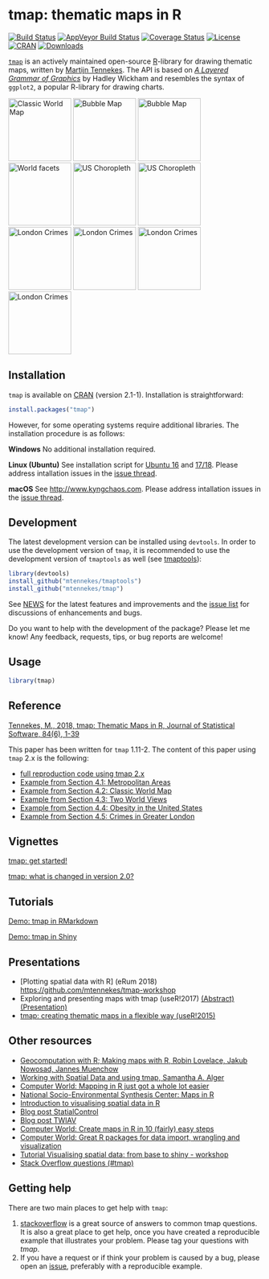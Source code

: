 tmap: thematic maps in R
===

[![Build Status](https://travis-ci.org/mtennekes/tmap.png?branch=master)](https://travis-ci.org/mtennekes/tmap)
[![AppVeyor Build Status](https://ci.appveyor.com/api/projects/status/github/mtennekes/tmap?branch=master&svg=true)](https://ci.appveyor.com/project/mtennekes/tmap)
[![Coverage Status](https://img.shields.io/codecov/c/github/mtennekes/tmap/master.svg)](https://codecov.io/github/mtennekes/tmap?branch=master)
[![License](https://img.shields.io/badge/License-GPL%20v3-brightgreen.svg?style=flat)](http://www.gnu.org/licenses/gpl-3.0.html) 
[![CRAN](http://www.r-pkg.org/badges/version/tmap)](https://cran.r-project.org/package=tmap) 
[![Downloads](http://cranlogs.r-pkg.org/badges/tmap?color=brightgreen)](http://www.r-pkg.org/pkg/tmap)

[`tmap`][1] is an actively maintained open-source [R][2]-library for drawing thematic maps, written by [Martijn Tennekes][3]. The API is based on [*A Layered Grammar of Graphics*][4] by Hadley Wickham and resembles the syntax of `ggplot2`, a popular R-library for drawing charts.

<span>
<a href = "https://github.com/mtennekes/tmap/tree/master/demo/ClassicMap"><img src="http://www.von-tijn.nl/tijn/research/tmap/icons/classic.jpg" alt="Classic World Map" height="125px"/></a>
<a href = "https://github.com/mtennekes/tmap/tree/master/demo/BubbleMap"><img src="http://www.von-tijn.nl/tijn/research/tmap/icons/bubble.jpg" alt="Bubble Map" height="125px"/></a>
<a href = "https://github.com/mtennekes/tmap/tree/master/demo/BubbleMap"><img src="http://www.von-tijn.nl/tijn/research/tmap/icons/view_metro2.jpg" alt="Bubble Map" height="125px"/></a>
<a href = "https://github.com/mtennekes/tmap/tree/master/demo/WorldFacets"><img src="http://www.von-tijn.nl/tijn/research/tmap/icons/world_facets2.jpg" alt="World facets" height="125px"/></a>
<a href = "https://github.com/mtennekes/tmap/tree/master/demo/USChoropleth"><img src="http://www.von-tijn.nl/tijn/research/tmap/icons/USchoro.jpg" alt="US Choropleth" height="125px"/></a>
<a href = "https://github.com/mtennekes/tmap/tree/master/demo/USChoropleth"><img src="http://www.von-tijn.nl/tijn/research/tmap/icons/US_PR.jpg" alt="US Choropleth" height="125px"/></a>
<a href = "https://github.com/mtennekes/tmap/tree/master/demo/LondonCrimes">
<img src="http://www.von-tijn.nl/tijn/research/tmap/icons/crimes3.jpg" alt="London Crimes" height="125px"/></a>
<a href = "https://github.com/mtennekes/tmap/tree/master/demo/LondonCrimes">
<img src="http://www.von-tijn.nl/tijn/research/tmap/icons/crimes4.jpg" alt="London Crimes" height="125px"/></a>
<a href = "https://github.com/mtennekes/tmap/tree/master/demo/LondonCrimes">
<img src="http://www.von-tijn.nl/tijn/research/tmap/icons/crimes5.jpg" alt="London Crimes" height="125px"/></a>
<a href = "https://github.com/mtennekes/tmap/tree/master/demo/LondonCrimes">
<img src="http://www.von-tijn.nl/tijn/research/tmap/icons/view_crimes2.jpg" alt="London Crimes" height="125px"/></a>
</span>


Installation
------------

`tmap` is available on [CRAN](http://cran.r-project.org/package=tmap) (version 2.1-1). Installation is straightforward:

```r
install.packages("tmap")
```

However, for some operating systems require additional libraries. The installation procedure is as follows:

**Windows**
No additional installation required.

**Linux (Ubuntu)**
See installation script for [Ubuntu 16](https://github.com/mtennekes/tmap/blob/master/ubuntu_16_installation.sh) and [17/18](https://github.com/mtennekes/tmap/blob/master/ubuntu_17_installation.sh). Please address intallation issues in the [issue thread](https://github.com/mtennekes/tmap/issues/150).

**macOS**
See http://www.kyngchaos.com. Please address intallation issues in the [issue thread](https://github.com/mtennekes/tmap/issues/149).


Development
------------


The latest development version can be installed using `devtools`. In order to use the development version of `tmap`, it is recommended to use the development version of `tmaptools` as well (see [tmaptools](http://github.com/mtennekes/tmaptools)):

```r
library(devtools)
install_github("mtennekes/tmaptools")
install_github("mtennekes/tmap")
```

See [NEWS](https://github.com/mtennekes/tmap/blob/master/NEWS) for the latest features and improvements and the [issue list](https://github.com/mtennekes/tmap/issues) for discussions of enhancements and bugs.

Do you want to help with the development of the package? Please let me know! Any feedback, requests, tips, or bug reports are welcome!


Usage
-----

```r
library(tmap)
```

Reference
----
[Tennekes, M., 2018, tmap: Thematic Maps in R, Journal of Statistical Software, 84(6), 1-39](https://doi.org/10.18637/jss.v084.i06)

This paper has been written for `tmap` 1.11-2. The content of this paper using `tmap` 2.x is the following:

* [full reproduction code using tmap 2.x](https://cran.r-project.org/package=tmap/vignettes/tmap-JSS-code.html)
* [Example from Section 4.1: Metropolitan Areas](https://github.com/mtennekes/tmap/tree/master/demo/BubbleMap)
* [Example from Section 4.2: Classic World Map](https://github.com/mtennekes/tmap/tree/master/demo/ClassicMap)
* [Example from Section 4.3: Two World Views](https://github.com/mtennekes/tmap/tree/master/demo/WorldFacets)
* [Example from Section 4.4: Obesity in the United States](https://github.com/mtennekes/tmap/tree/master/demo/USChoropleth)
* [Example from Section 4.5: Crimes in Greater London](https://github.com/mtennekes/tmap/tree/master/demo/LondonCrimes)

Vignettes 
-----

[tmap: get started!](https://cran.r-project.org/package=tmap/vignettes/tmap-getstarted.html)

[tmap: what is changed in version 2.0?](https://cran.r-project.org/package=tmap/vignettes/tmap-changes-v2.html)


Tutorials
-----

[Demo: tmap in RMarkdown](https://github.com/mtennekes/tmap/blob/master/demo/tutorials/rmarkdown_tmap.Rmd)

[Demo: tmap in Shiny](https://github.com/mtennekes/tmap/blob/master/demo/tutorials/shiny_tmap.R)


Presentations
-----

* [Plotting spatial data with R] (eRum 2018) https://github.com/mtennekes/tmap-workshop
* Exploring and presenting maps with tmap (useR!2017) [(Abstract)][20] [(Presentation)][21]
* [tmap: creating thematic maps in a flexible way (useR!2015)][10]


Other resources
-----

* [Geocomputation with R; Making maps with R, Robin Lovelace, Jakub Nowosad, Jannes Muenchow][23]
* [Working with Spatial Data and using tmap, Samantha A. Alger][22]
* [Computer World: Mapping in R just got a whole lot easier][18]
* [National Socio-Environmental Synthesis Center: Maps in R][19]
* [Introduction to visualising spatial data in R][9]
* [Blog post StatialControl][7]
* [Blog post TWIAV][8]
* [Computer World: Create maps in R in 10 (fairly) easy steps][12]
* [Computer World: Great R packages for data import, wrangling and visualization][17]
* [Tutorial Visualising spatial data: from base to shiny - workshop][15]
* [Stack Overflow questions (#tmap)][16]


Getting help
-----

There are two main places to get help with `tmap`:

1.  [stackoverflow](http://stackoverflow.com/tags/tmap) is a great source of answers to common tmap questions. It is also a great place to get help, once you have created a reproducible example that illustrates your problem. Please tag your questions with *tmap*.
2.  If you have a request or if think your problem is caused by a bug, please open an [issue](https://github.com/mtennekes/tmap/issues), preferably with a reproducible example.


  [1]: http://cran.r-project.org/web/packages/tmap/index.html
  [2]: http://stackoverflow.com/tags/r/info
  [3]: http://stackoverflow.com/users/1393348/martijn-tennekes
  [4]: http://vita.had.co.nz/papers/layered-grammar.pdf
  [5]: https://github.com/mtennekes/tmap
  [6]: https://cran.r-project.org/web/packages/tmap/vignettes/tmap-nutshell.html
  [7]: http://spatcontrol.net/SpatialControl/2015/11/06/tmap-r-package/
  [8]: http://www.twiav.nl/en/blog0002en.php
  [9]: https://cran.r-project.org/doc/contrib/intro-spatial-rl.pdf
  [10]: http://von-tijn.nl/tijn/research/presentations/tmap_user2015.pdf
  [11]: https://cran.r-project.org/web/packages/tmap/vignettes/tmap-modes.html
  [12]: http://cwrld.us/Rmaps10
  [13]: https://github.com/mtennekes/tmap/blob/master/demo/US_choropleth.R
  [14]: https://github.com/mtennekes/tmap/blob/master/demo/crimes_in_Greater_London.R
  [15]: https://github.com/Robinlovelace/Creating-maps-in-R/blob/master/vignettes/vspd-base-shiny.Rmd
  [16]: http://stackoverflow.com/questions/tagged/tmap
  [17]: http://www.computerworld.com/article/2921176/business-intelligence/great-r-packages-for-data-import-wrangling-visualization.html
  [18]:	http://www.computerworld.com/article/3175623/data-analytics/mapping-in-r-just-got-a-whole-lot-easier.html
  [19]: https://sesync-ci.github.io/maps-in-R-lesson/
  [20]: http://von-tijn.nl/tijn/research/publications/abstract_tmap.pdf
  [21]: http://von-tijn.nl/tijn/research/presentations/tmap_user2017.pdf
  [22]: https://gotellilab.github.io/Bio381/StudentPresentations/SpatialDataTutorial.html
  [23]: http://geocompr.robinlovelace.net/adv-map.html
  
